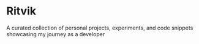 # Ritvik
A curated collection of personal projects, experiments, and code snippets showcasing my journey as a developer
